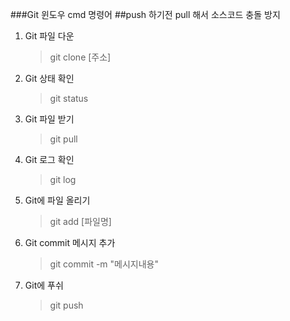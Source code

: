 ###Git 윈도우 cmd 명령어 
##push 하기전 pull 해서 소스코드 충돌 방지 
1. Git 파일 다운 
   > git clone [주소]
2. Git 상태 확인
   >  git status
3. Git 파일 받기  
   >  git pull
4. Git 로그 확인 
   >  git log 
5. Git에 파일 올리기 
   > git add [파일명]
6. Git commit 메시지 추가
   > git commit -m "메시지내용"
7. Git에 푸쉬
   > git push
